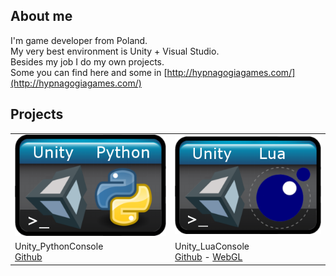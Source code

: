 ## About me


I'm game developer from Poland. <br/>
My very best environment is Unity + Visual Studio. <br/>
Besides my job I do my own projects. <br/>
Some you can find here and some in
[http://hypnagogiagames.com/](http://hypnagogiagames.com/)


## Projects

| | |
|-|-|
| [![Image](img/Unity_Python_Console.png)](https://github.com/karolwieczorek/Unity_PythonConsole) | [![Image](img/Unity_Lua_Console.png)](https://github.com/karolwieczorek/Unity_LuaConsole) |
| Unity_PythonConsole <br/> [Github](https://github.com/karolwieczorek/Unity_PythonConsole) | Unity_LuaConsole <br/> [Github](https://github.com/karolwieczorek/Unity_LuaConsole) - [WebGL](https://karolwieczorek.github.io/LuaConsole/index.html) |
